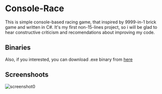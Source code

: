 # Console-Race
This is simple console-based racing game, that inspired by 9999-in-1 brick game and written in C#.  It's my first non-15-lines project, so i will be glad to hear constructive criticism and recomendations about improving my code.

## Binaries
Also, if you interested, you can download .exe binary from [here](https://drive.google.com/open?id=1mSBezdgMcG0BX7DkR12QIADG6c-O_JAY)

## Screenshoots
![screenshot0](https://lh6.googleusercontent.com/hJM6ygi-A_sqOX89zCB_Rzd59G8Mq17s1-X22MQQQt-D4HRz7U6JwrvP-hwa2B-pI0Qh8OddbG47zYZPnhXa=w1920-h969-rw "Logo Title Text 1")
